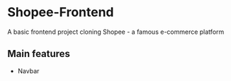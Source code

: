 # Shopee-Frontend
 A basic frontend project cloning Shopee - a famous e-commerce platform

## Main features
- Navbar
